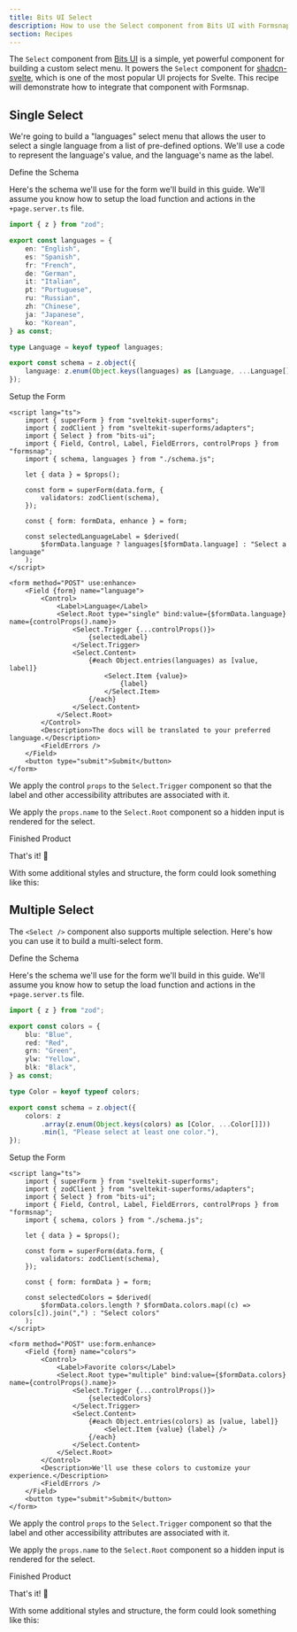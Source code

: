 ```yaml
---
title: Bits UI Select
description: How to use the Select component from Bits UI with Formsnap.
section: Recipes
---
```


<script>
	import { Steps, Step, Callout } from "@svecodocs/kit"
	import LoadingCard from "$lib/components/loading-card.svelte"
	import BitsSelectForm from "$lib/components/examples/bits-ui-select.svelte"
	import BitsMultiSelectForm from "$lib/components/examples/bits-ui-multi-select.svelte"
</script>

The `Select` component from [Bits UI](https://bits-ui.com/docs/components/select) is a simple, yet powerful component for building a custom select menu. It powers the `Select` component for [shadcn-svelte](https://shadcn-svelte.com/docs/components/select), which is one of the most popular UI projects for Svelte. This recipe will demonstrate how to integrate that component with Formsnap.

## Single Select

We're going to build a "languages" select menu that allows the user to select a single language from a list of pre-defined options. We'll use a code to represent the language's value, and the language's name as the label.

<Steps>

<Step>Define the Schema</Step>

Here's the schema we'll use for the form we'll build in this guide. We'll assume you know how to setup the load function and actions in the `+page.server.ts` file.

```ts title="schema.ts"
import { z } from "zod";

export const languages = {
	en: "English",
	es: "Spanish",
	fr: "French",
	de: "German",
	it: "Italian",
	pt: "Portuguese",
	ru: "Russian",
	zh: "Chinese",
	ja: "Japanese",
	ko: "Korean",
} as const;

type Language = keyof typeof languages;

export const schema = z.object({
	language: z.enum(Object.keys(languages) as [Language, ...Language[]]).default("en"),
});
```

<Step>Setup the Form</Step>

```svelte title="+page.svelte"
<script lang="ts">
	import { superForm } from "sveltekit-superforms";
	import { zodClient } from "sveltekit-superforms/adapters";
	import { Select } from "bits-ui";
	import { Field, Control, Label, FieldErrors, controlProps } from "formsnap";
	import { schema, languages } from "./schema.js";

	let { data } = $props();

	const form = superForm(data.form, {
		validators: zodClient(schema),
	});

	const { form: formData, enhance } = form;

	const selectedLanguageLabel = $derived(
		$formData.language ? languages[$formData.language] : "Select a language"
	);
</script>

<form method="POST" use:enhance>
	<Field {form} name="language">
		<Control>
			<Label>Language</Label>
			<Select.Root type="single" bind:value={$formData.language} name={controlProps().name}>
				<Select.Trigger {...controlProps()}>
					{selectedLabel}
				</Select.Trigger>
				<Select.Content>
					{#each Object.entries(languages) as [value, label]}
						<Select.Item {value}>
							{label}
						</Select.Item>
					{/each}
				</Select.Content>
			</Select.Root>
		</Control>
		<Description>The docs will be translated to your preferred language.</Description>
		<FieldErrors />
	</Field>
	<button type="submit">Submit</button>
</form>
```

We apply the control `props` to the `Select.Trigger` component so that the label and other accessibility attributes are associated with it.

We apply the `props.name` to the `Select.Root` component so a hidden input is rendered for the select.

<Step>Finished Product</Step>

That's it! 🎉

With some additional styles and structure, the form could look something like this:

<BitsSelectForm />

</Steps>

## Multiple Select

The `<Select />` component also supports multiple selection. Here's how you can use it to build a multi-select form.

<Steps>

<Step>Define the Schema</Step>

Here's the schema we'll use for the form we'll build in this guide. We'll assume you know how to setup the load function and actions in the `+page.server.ts` file.

```ts title="schema.ts"
import { z } from "zod";

export const colors = {
	blu: "Blue",
	red: "Red",
	grn: "Green",
	ylw: "Yellow",
	blk: "Black",
} as const;

type Color = keyof typeof colors;

export const schema = z.object({
	colors: z
		.array(z.enum(Object.keys(colors) as [Color, ...Color[]]))
		.min(1, "Please select at least one color."),
});
```

<Step>Setup the Form</Step>

```svelte title="+page.svelte"
<script lang="ts">
	import { superForm } from "sveltekit-superforms";
	import { zodClient } from "sveltekit-superforms/adapters";
	import { Select } from "bits-ui";
	import { Field, Control, Label, FieldErrors, controlProps } from "formsnap";
	import { schema, colors } from "./schema.js";

	let { data } = $props();

	const form = superForm(data.form, {
		validators: zodClient(schema),
	});

	const { form: formData } = form;

	const selectedColors = $derived(
		$formData.colors.length ? $formData.colors.map((c) => colors[c]).join(",") : "Select colors"
	);
</script>

<form method="POST" use:form.enhance>
	<Field {form} name="colors">
		<Control>
			<Label>Favorite colors</Label>
			<Select.Root type="multiple" bind:value={$formData.colors} name={controlProps().name}>
				<Select.Trigger {...controlProps()}>
					{selectedColors}
				</Select.Trigger>
				<Select.Content>
					{#each Object.entries(colors) as [value, label]}
						<Select.Item {value} {label} />
					{/each}
				</Select.Content>
			</Select.Root>
		</Control>
		<Description>We'll use these colors to customize your experience.</Description>
		<FieldErrors />
	</Field>
	<button type="submit">Submit</button>
</form>
```

We apply the control `props` to the `Select.Trigger` component so that the label and other accessibility attributes are associated with it.

We apply the `props.name` to the `Select.Root` component so a hidden input is rendered for the select.

<Step>Finished Product</Step>

That's it! 🎉

With some additional styles and structure, the form could look something like this:

<BitsMultiSelectForm />

</Steps>
